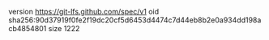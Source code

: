 version https://git-lfs.github.com/spec/v1
oid sha256:90d37919f0fe2f19dc20cf5d6453d4474c7d44eb8b2e0a934dd198acb4854801
size 1222
